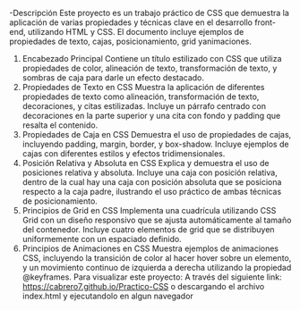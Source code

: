 -Descripción
Este proyecto es un trabajo práctico de CSS que demuestra la aplicación de varias propiedades y técnicas clave en el desarrollo 
front-end, utilizando HTML y CSS. 
El documento incluye ejemplos de propiedades de texto, cajas, posicionamiento, grid yanimaciones.
1. Encabezado Principal
Contiene un título estilizado con CSS que utiliza propiedades de color, alineación de texto, transformación de texto, y sombras
de caja para darle un efecto destacado.
3. Propiedades de Texto en CSS
Muestra la aplicación de diferentes propiedades de texto como alineación, transformación de texto, decoraciones, y citas estilizadas.
Incluye un párrafo centrado con decoraciones en la parte superior y una cita con fondo y padding que resalta el contenido.
5. Propiedades de Caja en CSS
Demuestra el uso de propiedades de cajas, incluyendo padding, margin, border, y box-shadow. Incluye ejemplos de cajas con diferentes
estilos y efectos tridimensionales.
7. Posición Relativa y Absoluta en CSS
Explica y demuestra el uso de posiciones relativa y absoluta. Incluye una caja con posición relativa, dentro de la cual hay una caja
con posición absoluta que se posiciona respecto a la caja padre, ilustrando el uso práctico de ambas técnicas de posicionamiento.
9. Principios de Grid en CSS
Implementa una cuadrícula utilizando CSS Grid con un diseño responsivo que se ajusta automáticamente al tamaño del contenedor. Incluye
cuatro elementos de grid que se distribuyen uniformemente con un espaciado definido.
11. Principios de Animaciones en CSS
Muestra ejemplos de animaciones CSS, incluyendo la transición de color al hacer hover sobre un elemento, y un movimiento continuo de
izquierda a derecha utilizando la propiedad @keyframes.
Para visualizar este proyecto:
A través del siguiente link: https://cabrero7.github.io/Practico-CSS o descargando el archivo index.html y ejecutandolo en algun navegador
